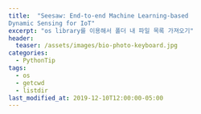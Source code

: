 ```yaml
---
title:  "Seesaw: End-to-end Machine Learning-based
Dynamic Sensing for IoT"
excerpt: "os library를 이용해서 폴더 내 파일 목록 가져오기"
header:
  teaser: /assets/images/bio-photo-keyboard.jpg
categories:
  - PythonTip
tags:
  - os
  - getcwd
  - listdir
last_modified_at: 2019-12-10T12:00:00-05:00
---
```

<!--stackedit_data:
eyJoaXN0b3J5IjpbLTk0NzQwNTk3NSw3MzA5OTgxMTZdfQ==
-->